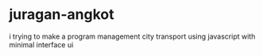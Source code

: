 # juragan-angkot
i trying to make a program management city transport using javascript with minimal interface ui
